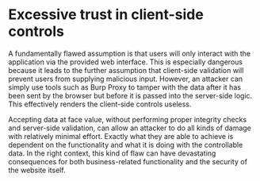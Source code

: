 
# Excessive trust in client-side controls
A fundamentally flawed assumption is that users will only interact with the application via the provided web interface. This is especially dangerous because it leads to the further assumption that client-side validation will prevent users from supplying malicious input. However, an attacker can simply use tools such as Burp Proxy to tamper with the data after it has been sent by the browser but before it is passed into the server-side logic. This effectively renders the client-side controls useless.

Accepting data at face value, without performing proper integrity checks and server-side validation, can allow an attacker to do all kinds of damage with relatively minimal effort. Exactly what they are able to achieve is dependent on the functionality and what it is doing with the controllable data. In the right context, this kind of flaw can have devastating consequences for both business-related functionality and the security of the website itself.